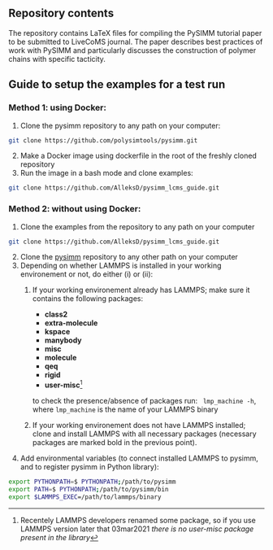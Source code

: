 ## Repository contents

The repository contains LaTeX files for compiling the PySIMM tutorial paper to be submitted to LiveCoMS journal. The paper describes best practices of work with PySIMM and particularly discusses the construction of polymer chains with specific tacticity.


## Guide to setup the examples for a test run

 ### Method 1: using Docker:
1. Clone the pysimm repository to any path on your computer:
```bash
git clone https://github.com/polysimtools/pysimm.git
```

2. Make a Docker image using dockerfile in the root of the freshly cloned repository
3. Run the image in a bash mode and clone examples:
```bash
git clone https://github.com/AlleksD/pysimm_lcms_guide.git
```

 ### Method 2: without using Docker:
1. Clone the examples from the repository to any path on your computer
```bash
git clone https://github.com/AlleksD/pysimm_lcms_guide.git
```
2. Clone the [pysimm](https://github.com/polysimtools/pysimm) repository to any other path on your computer
3. Depending on whether LAMMPS is installed in your working environement or not, do either (i) or (ii):
    1. If your working environement already has LAMMPS; make sure it contains the following packages: 
       * **class2** 
       * **extra-molecule** 
       * **kspace** 
       * **manybody** 
       * **misc** 
       * **molecule** 
       * **qeq** 
       * **rigid** 
       * **user-misc**[^1]
       
       to check the presence/absence of packages run: ``` lmp_machine -h```, where `lmp_machine` is the name of your LAMMPS binary
    3. If your working environement does not have LAMMPS installed; clone and install LAMMPS with all necessary packages (necessary packages are marked bold in the previous point).
6. Add environmental variables (to connect installed LAMMPS to pysimm, and to register pysimm in Python library):
```bash
export PYTHONPATH=$ PYTHONPATH;/path/to/pysimm
export PATH=$ PYTHONPATH;/path/to/pysimm/bin
export $LAMMPS_EXEC=/path/to/lammps/binary
```

[^1]: Recentely LAMMPS developers renamed some package, so if you use LAMMPS version later that 03mar2021 *there is no user-misc package present in the library*
